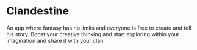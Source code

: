 # Clandestine

An app where fantasy has no limits and everyone is free to create and tell his story. Boost your creative thinking and start exploring within your imagination and share it with your clan.